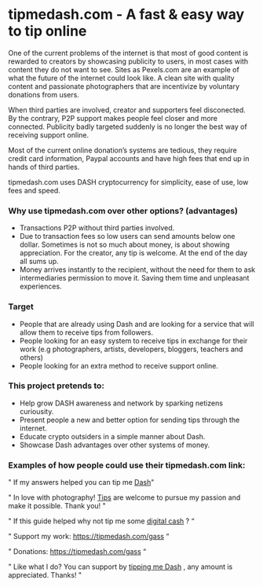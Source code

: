 # tipmedash.com - A fast & easy way to tip online

One of the current problems of the internet is that most of good content is rewarded to creators by showcasing publicity to users, in most cases with content they do not want to see. Sites as Pexels.com are an example of what the future of the internet could look like. A clean site with quality content and passionate photographers that are incentivize by voluntary donations from users.

When third parties are involved, creator and supporters feel disconected. By the contrary, P2P support makes people feel closer and more connected. Publicity badly targeted suddenly is no longer the best way of receiving support online.

Most of the current online donation’s systems are tedious, they require credit card information, Paypal accounts and have high fees that end up in hands of third parties. 

tipmedash.com uses DASH cryptocurrency for simplicity, ease of use, low fees and speed.

### Why use tipmedash.com over other options? (advantages)

*   Transactions P2P without third parties involved.
*   Due to transaction fees so low users can send amounts below one dollar. Sometimes is not so much about money, is about showing appreciation. For the creator, any tip is welcome. At the end of the day all sums up.
*   Money arrives instantly to the recipient, without the need for them to ask intermediaries permission to move it. Saving them time and unpleasant experiences.

### Target

*   People that are already using Dash and are looking for a service that will allow them to receive tips from followers.
*   People looking for an easy system to receive tips in exchange for their work (e.g photographers, artists, developers, bloggers, teachers and others)
* People looking for an extra method to receive support online.

### This project pretends to:

*   Help grow DASH awareness and network by sparking netizens curiousity.
*   Present people a new and better option for sending tips through the internet.
*   Educate crypto outsiders in a simple manner about Dash.
*   Showcase Dash advantages over other systems of money.

### Examples of how people could use their tipmedash.com link:

" If my answers helped you can tip me [Dash](https://tipmedash.com/gass)"

" In love with photography! [Tips](https://tipmedash.com/gass) are welcome to pursue my passion and make it possible. Thank you! "

" If this guide helped why not tip me some [digital cash](https://tipmedash.com/gass) ? “

" Support my work: https://tipmedash.com/gass “

" Donations: https://tipmedash.com/gass  “

" Like what I do? You can support by [tipping me Dash](https://tipmedash.com/gass) , any amount is appreciated. Thanks! "

